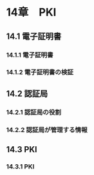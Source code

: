 # 14章　PKI
## 14.1 電子証明書
### 14.1.1 電子証明書
### 14.1.2 電子証明書の検証

## 14.2 認証局
### 14.2.1 認証局の役割
### 14.2.2 認証局が管理する情報

## 14.3 PKI
### 14.3.1 PKI
